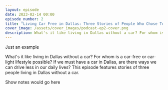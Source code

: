 ```yaml
---
layout: episode
date: 2023-02-14 00:00
episode_number: 2
title: "Living Car Free in Dallas: Three Stories of People Who Chose To Drive Less"
cover_image: /assets/cover_images/podcast-ep2-cover.png
description: What's it like living in Dallas without a car? For whom is a car-free or car-light lifestyle possible? If we must have a car in Dallas, are there ways we can drive less in our daily lives? This episode features stories of three people living in Dallas without a car.
---
```


Just an example

What's it like living in Dallas without a car? For whom is a car-free or car-light lifestyle possible? If we must have a car in Dallas, are there ways we can drive less in our daily lives? This episode features stories of three people living in Dallas without a car.

Show notes would go here